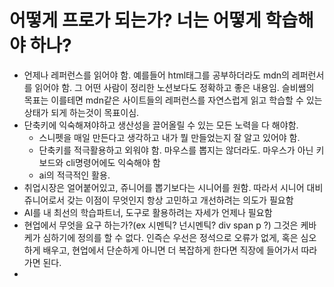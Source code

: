 # 어떻게 프로가 되는가? 너는 어떻게 학습해야 하나?

- 언제나 레퍼런스를 읽어야 함. 예를들어 html태그를 공부하더라도 mdn의 레퍼런서를 읽어야 함. 그 어떤 사람이 정리한 노션보다도 정확하고 좋은 내용임. 슬비쌤의 목표는 이를테면 mdn같은 사이트들의 레퍼런스를 자연스럽게 읽고 학습할 수 있는 상태가 되게 하는것이 목표이심.
- 단축키에 익숙해져야하고 생산성을 끌어올릴 수 있는 모든 노력을 다 해야함.
  - 스니펫을 매일 만든다고 생각하고 내가 뭘 만들었는지 잘 알고 있어야 함.
  - 단축키를 적극활용하고 외워야 함. 마우스를 뽑지는 않더라도. 마우스가 아닌 키보드와 cli명령어에도 익숙해야 함
  - ai의 적극적인 활용.
- 취업시장은 얼어붙어있고, 쥬니어를 뽑기보다는 시니어를 원함. 따라서 시니어 대비 쥬니어로서 갖는 이점이 무엇인지 항상 고민하고 개선하려는 의도가 필요함
- AI를 내 최선의 학습파트너, 도구로 활용하려는 자세가 언제나 필요함
- 현업에서 무엇을 요구 하는가?(ex 시멘틱? 넌시멘틱? div span p ?) 그것은 케바케가 심하기에 정의를 할 수 없다. 인즉슨 우선은 정석으로 오류가 없게, 혹은 심오하게 배우고, 현업에서 단순하게 아니면 더 복잡하게 한다면 직장에 들어가서 따라가면 된다.
-
